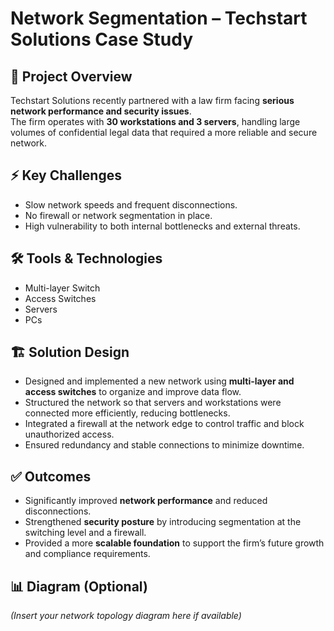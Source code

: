 # Network Segmentation – Techstart Solutions Case Study  

## 📌 Project Overview  
Techstart Solutions recently partnered with a law firm facing **serious network performance and security issues**.  
The firm operates with **30 workstations and 3 servers**, handling large volumes of confidential legal data that required a more reliable and secure network.  

## ⚡ Key Challenges  
- Slow network speeds and frequent disconnections.  
- No firewall or network segmentation in place.  
- High vulnerability to both internal bottlenecks and external threats.  

## 🛠️ Tools & Technologies  
- Multi-layer Switch  
- Access Switches  
- Servers  
- PCs  

## 🏗️ Solution Design  
- Designed and implemented a new network using **multi-layer and access switches** to organize and improve data flow.  
- Structured the network so that servers and workstations were connected more efficiently, reducing bottlenecks.  
- Integrated a firewall at the network edge to control traffic and block unauthorized access.  
- Ensured redundancy and stable connections to minimize downtime.  

## ✅ Outcomes  
- Significantly improved **network performance** and reduced disconnections.  
- Strengthened **security posture** by introducing segmentation at the switching level and a firewall.  
- Provided a more **scalable foundation** to support the firm’s future growth and compliance requirements.  

## 📊 Diagram (Optional)  
*(Insert your network topology diagram here if available)*  

